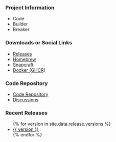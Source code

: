 ### Project Information

* <i class="fas fa-code" style="color:#233e81;"></i> Code
* <i class="fas fa-toolbox" style="color:#233e81;"></i> Builder
* <i class="fas fa-user-secret" style="color:#233e81;"></i> Breaker

### Downloads or Social Links
* [Releases](https://github.com/owasp-noir/noir/releases)
* [Homebrew](https://formulae.brew.sh/formula/noir)
* [Snapcraft](https://snapcraft.io/noir)
* [Docker (GHCR)](https://github.com/owasp-noir/noir/pkgs/container/noir)

### Code Repository
* [Code Repository](https://github.com/owasp-noir/noir)
* [Discussions](https://github.com/orgs/owasp-noir/discussions)

### Recent Releases

<ul>
    {% for version in site.data.release.versions %}
    <li><a target="_blank" href="https://github.com/owasp-noir/noir/releases/tag/{{version}}">{{ version }}</a></li>
    {% endfor %}
</ul>
